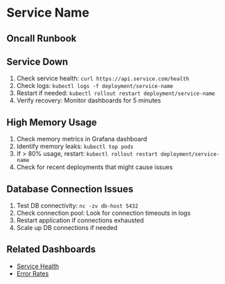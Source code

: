 # Service Name

## Oncall Runbook

## Service Down
1. Check service health: `curl https://api.service.com/health`
2. Check logs: `kubectl logs -f deployment/service-name`
3. Restart if needed: `kubectl rollout restart deployment/service-name`
4. Verify recovery: Monitor dashboards for 5 minutes

## High Memory Usage  
1. Check memory metrics in Grafana dashboard
2. Identify memory leaks: `kubectl top pods`
3. If > 80% usage, restart: `kubectl rollout restart deployment/service-name`
4. Check for recent deployments that might cause issues

## Database Connection Issues
1. Test DB connectivity: `nc -zv db-host 5432`
2. Check connection pool: Look for connection timeouts in logs
3. Restart application if connections exhausted
4. Scale up DB connections if needed

## Related Dashboards
- [Service Health](https://grafana.com/service-health)
- [Error Rates](https://grafana.com/errors)
